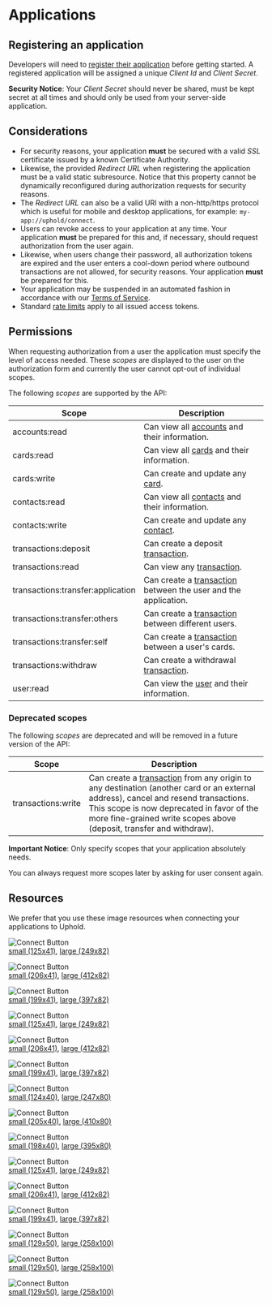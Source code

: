 # Applications
## Registering an application
Developers will need to [register their application](https://support.uphold.com/hc/en-us/articles/217210266) before getting started. A registered application will be assigned a unique _Client Id_ and _Client Secret_.
<aside class="notice">
  <strong>Security Notice</strong>: Your <i>Client Secret</i> should never be shared, must be kept secret at all times and should only be used from your server-side application.
</aside>

## Considerations
- For security reasons, your application **must** be secured with a valid _SSL_ certificate issued by a known Certificate Authority.
- Likewise, the provided _Redirect URL_ when registering the application must be a valid static subresource. Notice that this property cannot be dynamically reconfigured during authorization requests for security reasons.
- The _Redirect URL_ can also be a valid URI with a non-http/https protocol which is useful for mobile and desktop applications, for example: `my-app://uphold/connect`.
- Users can revoke access to your application at any time. Your application **must** be prepared for this and, if necessary, should request authorization from the user again.
- Likewise, when users change their password, all authorization tokens are expired and the user enters a cool-down period where outbound transactions are not allowed, for security reasons. Your application **must** be prepared for this.
- Your application may be suspended in an automated fashion in accordance with our [Terms of Service](https://uphold.com/en/legal/membership-agreement).
- Standard [rate limits](#rate-limits) apply to all issued access tokens.

## Permissions
When requesting authorization from a user the application must specify the level of access needed. These _scopes_ are displayed to the user on the authorization form and currently the user cannot opt-out of individual scopes.

The following _scopes_ are supported by the API:

Scope                             | Description
--------------------------------- | -------------------------------------------------------------------------------------
accounts:read                     | Can view all [accounts](#account-object) and their information.
cards:read                        | Can view all [cards](#card-object) and their information.
cards:write                       | Can create and update any [card](#card-object).
contacts:read                     | Can view all [contacts](#contact-object) and their information.
contacts:write                    | Can create and update any [contact](#contact-object).
transactions:deposit              | Can create a deposit [transaction](#transaction-object).
transactions:read                 | Can view any [transaction](#transaction-object).
transactions:transfer:application | Can create a [transaction](#transaction-object) between the user and the application.
transactions:transfer:others      | Can create a [transaction](#transaction-object) between different users.
transactions:transfer:self        | Can create a [transaction](#transaction-object) between a user's cards.
transactions:withdraw             | Can create a withdrawal [transaction](#transaction-object).
user:read                         | Can view the [user](#user-object) and their information.

### Deprecated scopes
The following _scopes_ are deprecated and will be removed in a future version of the API:

Scope              | Description
------------------ | ---------------------------------------------------------------------------------------------------------------------------------------------------------------------------------------------------------------------------------------------------------------------------
transactions:write | Can create a [transaction](#transaction-object) from any origin to any destination (another card or an external address), cancel and resend transactions. This scope is now deprecated in favor of the more fine-grained write scopes above (deposit, transfer and withdraw).

<aside class="notice">
  <strong>Important Notice</strong>: Only specify scopes that your application absolutely needs.

  You can always request more scopes later by asking for user consent again.
</aside>

## Resources
We prefer that you use these image resources when connecting your applications to Uphold.

<img alt="Connect Button" src="images/buttons/uphold-connect-white@1x.png" srcset="images/buttons/uphold-connect-white@1x.png 1x, images/buttons/uphold-connect-white@2x.png 2x"><br> [small (125x41)](images/buttons/uphold-connect-white@1x.png), [large (249x82)](images/buttons/uphold-connect-white@2x.png)

<img alt="Connect Button" src="images/buttons/uphold-connect-with-white@1x.png" srcset="images/buttons/uphold-connect-with-white@1x.png 1x, images/buttons/uphold-connect-with-white@2x.png 2x"><br> [small (206x41)](images/buttons/uphold-connect-with-white@1x.png), [large (412x82)](images/buttons/uphold-connect-with-white@2x.png)

<img alt="Connect Button" src="images/buttons/uphold-powered-white@1x.png" srcset="images/buttons/uphold-powered-white@1x.png 1x, images/buttons/uphold-powered-white@2x.png 2x"><br> [small (199x41)](images/buttons/uphold-powered-white@1x.png), [large (397x82)](images/buttons/uphold-powered-white@2x.png)

<img alt="Connect Button" src="images/buttons/uphold-connect-gray@1x.png" srcset="images/buttons/uphold-connect-gray@1x.png 1x, images/buttons/uphold-connect-gray@2x.png 2x"><br> [small (125x41)](images/buttons/uphold-connect-gray@1x.png), [large (249x82)](images/buttons/uphold-connect-gray@2x.png)

<img alt="Connect Button" src="images/buttons/uphold-connect-with-gray@1x.png" srcset="images/buttons/uphold-connect-with-gray@1x.png 1x, images/buttons/uphold-connect-with-gray@2x.png 2x"><br> [small (206x41)](images/buttons/uphold-connect-with-gray@1x.png), [large (412x82)](images/buttons/uphold-connect-with-gray@2x.png)

<img alt="Connect Button" src="images/buttons/uphold-powered-gray@1x.png" srcset="images/buttons/uphold-powered-gray@1x.png 1x, images/buttons/uphold-powered-gray@2x.png 2x"><br> [small (199x41)](images/buttons/uphold-powered-gray@1x.png), [large (397x82)](images/buttons/uphold-powered-gray@2x.png)

<img alt="Connect Button" src="images/buttons/uphold-connect-green@1x.png" srcset="images/buttons/uphold-connect-green@1x.png 1x, images/buttons/uphold-connect-green@2x.png 2x"><br> [small (124x40)](images/buttons/uphold-connect-green@1x.png), [large (247x80)](images/buttons/uphold-connect-green@2x.png)

<img alt="Connect Button" src="images/buttons/uphold-connect-with-green@1x.png" srcset="images/buttons/uphold-connect-with-green@1x.png 1x, images/buttons/uphold-connect-with-green@2x.png 2x"><br> [small (205x40)](images/buttons/uphold-connect-with-green@1x.png), [large (410x80)](images/buttons/uphold-connect-with-green@2x.png)

<img alt="Connect Button" src="images/buttons/uphold-powered-green@1x.png" srcset="images/buttons/uphold-powered-green@1x.png 1x, images/buttons/uphold-powered-green@2x.png 2x"><br> [small (198x40)](images/buttons/uphold-powered-green@1x.png), [large (395x80)](images/buttons/uphold-powered-green@2x.png)

<img alt="Connect Button" src="images/buttons/uphold-connect-white-gray@1x.png" srcset="images/buttons/uphold-connect-white-gray@1x.png 1x, images/buttons/uphold-connect-white-gray@2x.png 2x"><br> [small (125x41)](images/buttons/uphold-connect-white-gray@1x.png), [large (249x82)](images/buttons/uphold-connect-white-gray@2x.png)

<img alt="Connect Button" src="images/buttons/uphold-connect-with-white-gray@1x.png" srcset="images/buttons/uphold-connect-with-white-gray@1x.png 1x, images/buttons/uphold-connect-with-white-gray@2x.png 2x"><br> [small (206x41)](images/buttons/uphold-connect-with-white-gray@1x.png), [large (412x82)](images/buttons/uphold-connect-with-white-gray@2x.png)

<img alt="Connect Button" src="images/buttons/uphold-powered-white-gray@1x.png" srcset="images/buttons/uphold-powered-white-gray@1x.png 1x, images/buttons/uphold-powered-white-gray@2x.png 2x"><br> [small (199x41)](images/buttons/uphold-powered-white-gray@1x.png), [large (397x82)](images/buttons/uphold-powered-white-gray@2x.png)

<img alt="Connect Button" src="images/buttons/uphold-powered-transparent@1x.png" srcset="images/buttons/uphold-powered-transparent@1x.png 1x, images/buttons/uphold-powered-transparent@2x.png 2x"><br> [small (129x50)](images/buttons/uphold-powered-transparent@1x.png), [large (258x100)](images/buttons/uphold-powered-transparent@2x.png)

<img alt="Connect Button" src="images/buttons/uphold-powered-transparent-green@1x.png" srcset="images/buttons/uphold-powered-transparent-green@1x.png 1x, images/buttons/uphold-powered-transparent-green@2x.png 2x"><br> [small (129x50)](images/buttons/uphold-powered-transparent-green@1x.png), [large (258x100)](images/buttons/uphold-powered-transparent-green@2x.png)

<img alt="Connect Button" src="images/buttons/uphold-powered-transparent-gray@1x.png" srcset="images/buttons/uphold-powered-transparent-gray@1x.png 1x, images/buttons/uphold-powered-transparent-gray@2x.png 2x"><br> [small (129x50)](images/buttons/uphold-powered-transparent-gray@1x.png), [large (258x100)](images/buttons/uphold-powered-transparent-gray@2x.png)
